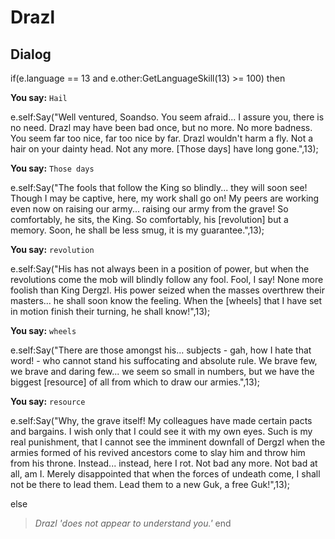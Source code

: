 # Drazl





## Dialog

if(e.language == 13 and e.other:GetLanguageSkill(13) >= 100) then


**You say:** `Hail`




e.self:Say("Well ventured, Soandso.  You seem afraid...  I assure you, there is no need.  Drazl may have been bad once, but no more.  No more badness.  You seem far too nice, far too nice by far.  Drazl wouldn't harm a fly.  Not a hair on your dainty head.  Not any more.  [Those days] have long gone.",13);


**You say:** `Those days`




e.self:Say("The fools that follow the King so blindly...   they will soon see!  Though I may be captive, here, my work shall go on!  My peers are working even now on raising our army...  raising our army from the grave!  So comfortably, he sits, the King.  So comfortably, his [revolution] but a memory.  Soon, he shall be less smug, it is my guarantee.",13);


**You say:** `revolution`




e.self:Say("His has not always been in a position of power, but when the revolutions come the mob will blindly follow any fool.  Fool, I say!  None more foolish than King Dergzl.  His power seized when the masses overthrew their masters...  he shall soon know the feeling.  When the [wheels] that I have set in motion finish their turning, he shall know!",13);


**You say:** `wheels`




e.self:Say("There are those amongst his... subjects - gah, how I hate that word! - who cannot stand his suffocating and absolute rule.  We brave few, we brave and daring few...   we seem so small in numbers, but we have the biggest [resource] of all from which to draw our armies.",13);


**You say:** `resource`




e.self:Say("Why, the grave itself!  My colleagues have made certain pacts and bargains.   I wish only that I could see it with my own eyes.  Such is my real punishment, that I cannot see the imminent downfall of Dergzl when the armies formed of his revived ancestors come to slay him and throw him from his throne.  Instead... instead, here I rot.  Not bad any more.  Not bad at all, am I.  Merely disappointed that when the forces of undeath come, I shall not be there to lead them.  Lead them to a new Guk, a free Guk!",13);


else


>*Drazl 'does not appear to understand you.'*
end
